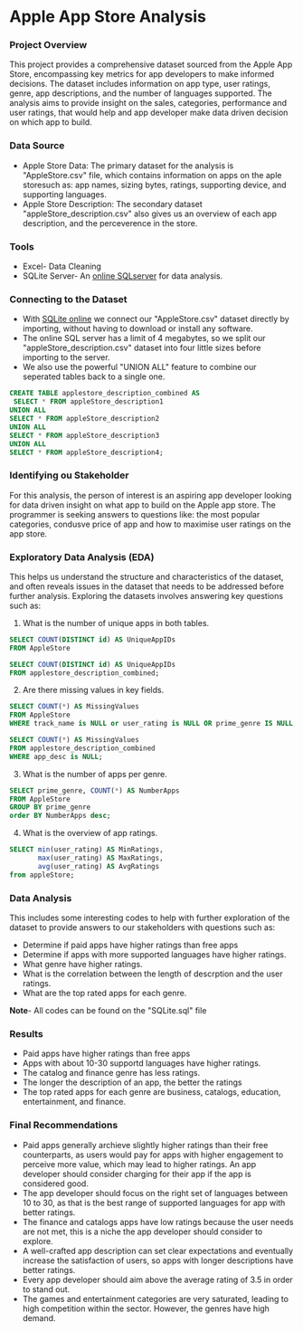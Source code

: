 # Apple App Store Analysis

### Project Overview
This project provides a comprehensive dataset sourced from the Apple App Store, encompassing key metrics for app developers to make informed decisions. The dataset includes information on app type, user ratings, genre, app descriptions, and the number of languages supported. The analysis aims to provide insight on the sales, categories, performance and user ratings, that would help and app developer make data driven decision on which app to build. 

### Data  Source
- Apple Store Data: The primary dataset for the analysis is "AppleStore.csv" file, which contains information on apps on the aple storesuch as: app names, sizing bytes, ratings, supporting device, and supporting languages.
- Apple Store Description: The secondary dataset "appleStore_description.csv" also gives us an overview of each app description, and the perceverence in the store.

### Tools
- Excel- Data Cleaning 
- SQLite Server- An [online SQLserver](https://sqliteonline.com/) for data analysis.

### Connecting to the Dataset
- With [SQLite online](https://sqliteonline.com/) we connect our "AppleStore.csv" dataset directly by importing, without having to download or install any software.
- The online SQL server has a limit of 4 megabytes, so we split our "appleStore_description.csv" dataset into four little sizes before importing to the server.
- We also use the powerful "UNION ALL" feature to combine our seperated tables back to a single one.

  
```sql
CREATE TABLE applestore_description_combined AS 
 SELECT * FROM appleStore_description1
UNION ALL
SELECT * FROM appleStore_description2
UNION ALL
SELECT * FROM appleStore_description3
UNION ALL
SELECT * FROM appleStore_description4;
```


### Identifying ou Stakeholder 
For this analysis, the person of interest is an aspiring app developer looking for data driven insight on what app to build on the Apple app store. The programmer is seeking answers to questions like: the most popular categories, condusve price of app and how to maximise user ratings on the app store.

### Exploratory Data Analysis (EDA)
This helps us understand the structure and characteristics of the dataset, and often reveals issues in the dataset that needs to be addressed before further analysis. Exploring the datasets involves answering key questions such as:
1. What is the number of unique apps in both tables.
```sql
SELECT COUNT(DISTINCT id) AS UniqueAppIDs
FROM AppleStore

SELECT COUNT(DISTINCT id) AS UniqueAppIDs
FROM applestore_description_combined;
```
  
2. Are there missing values in key fields.
```sql
SELECT COUNT(*) AS MissingValues
FROM AppleStore
WHERE track_name is NULL or user_rating is NULL OR prime_genre IS NULL;

SELECT COUNT(*) AS MissingValues
FROM applestore_description_combined
WHERE app_desc is NULL;
```

3. What is the number of apps per genre.
```sql
SELECT prime_genre, COUNT(*) AS NumberApps
FROM AppleStore
GROUP BY prime_genre 
order BY NumberApps desc;
```

4. What is the overview of app ratings.
```sql
SELECT min(user_rating) AS MinRatings, 
	   max(user_rating) AS MaxRatings,
       avg(user_rating) AS AvgRatings 
from appleStore;
```

### Data Analysis
This includes some interesting codes to help with further exploration of the dataset to provide answers to our stakeholders with questions such as:
- Determine if paid apps have higher ratings than free apps
- Determine if apps with more supported languages have higher ratings.
- What genre have higher ratings.
- What is the correlation between the length of descrption and the user ratings.
- What are the top rated apps for each genre.

**Note**- All codes can be found on the "SQLite.sql" file

### Results
- Paid apps have higher ratings than free apps
- Apps with about 10-30 supportd languages have higher ratings.
- The catalog and finance genre has less ratings.
- The longer the description of an app, the better the ratings
- The top rated apps for each genre are business, catalogs, education, entertainment, and finance.

### Final Recommendations
- Paid apps generally archieve slightly higher ratings than their free counterparts, as users would pay for apps with higher engagement to perceive more value, which may lead to higher ratings. An app developer should consider charging for their app if the app is considered good.
- The app developer should focus on the right set of languages between 10 to 30, as that is the best range of supported languages for app with better ratings.
- The finance and catalogs apps have low ratings because the user needs are not met, this is a niche the app developer should consider to explore.
- A well-crafted app description can set clear expectations and eventually increase the satisfaction of users, so apps with longer descriptions have better ratings.
- Every app developer should aim above the average rating of 3.5 in order to stand out.
- The games and entertainment categories are very saturated, leading to high competition within the sector. However, the genres have high demand.

